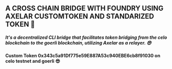## A CROSS CHAIN BRIDGE WITH FOUNDRY USING AXELAR CUSTOMTOKEN AND STANDARIZED TOKEN 💯




##### It's a decentralized CLI bridge that facilitates token bridging from the celo blockchain to the goerli blockchain, utilizing Axelar as a relayer. 😎

#### Custom Token 0x343c5a91Df775e59E887A53c940EBE6cb8f91030 on celo testnet and goerli 😎
